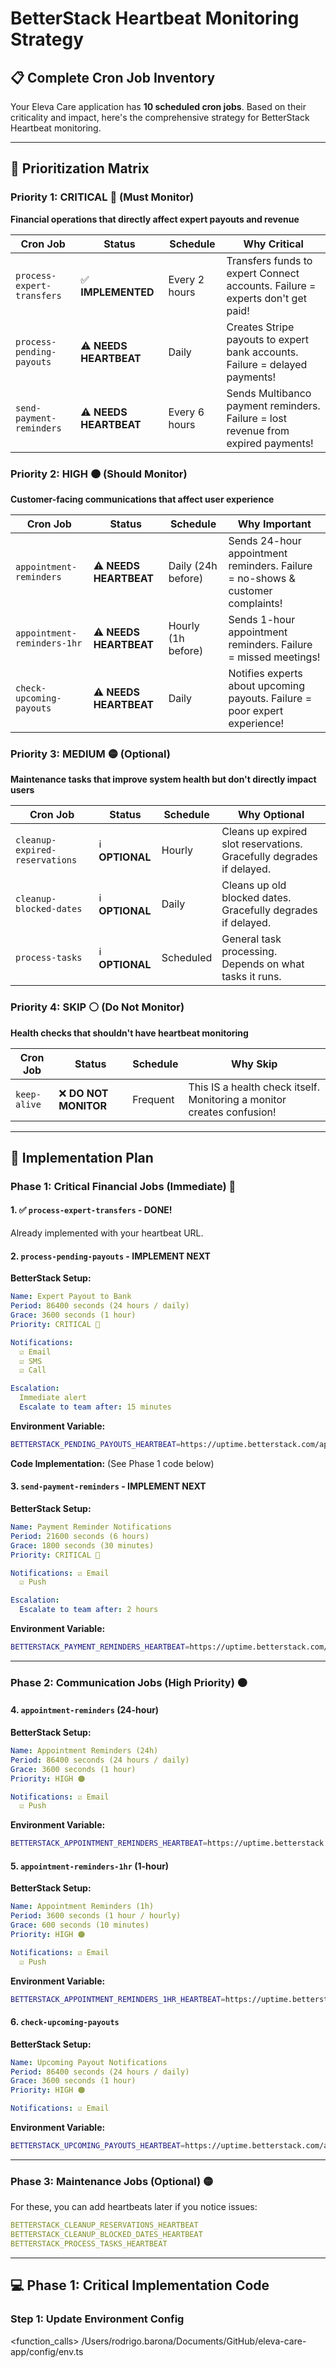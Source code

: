 # BetterStack Heartbeat Monitoring Strategy

## 📋 Complete Cron Job Inventory

Your Eleva Care application has **10 scheduled cron jobs**. Based on their criticality and impact, here's the comprehensive strategy for BetterStack Heartbeat monitoring.

---

## 🎯 Prioritization Matrix

### Priority 1: **CRITICAL** 🔴 (Must Monitor)

**Financial operations that directly affect expert payouts and revenue**

| Cron Job                   | Status                 | Schedule      | Why Critical                                                                      |
| -------------------------- | ---------------------- | ------------- | --------------------------------------------------------------------------------- |
| `process-expert-transfers` | ✅ **IMPLEMENTED**     | Every 2 hours | Transfers funds to expert Connect accounts. Failure = experts don't get paid!     |
| `process-pending-payouts`  | ⚠️ **NEEDS HEARTBEAT** | Daily         | Creates Stripe payouts to expert bank accounts. Failure = delayed payments!       |
| `send-payment-reminders`   | ⚠️ **NEEDS HEARTBEAT** | Every 6 hours | Sends Multibanco payment reminders. Failure = lost revenue from expired payments! |

### Priority 2: **HIGH** 🟠 (Should Monitor)

**Customer-facing communications that affect user experience**

| Cron Job                    | Status                 | Schedule           | Why Important                                                                  |
| --------------------------- | ---------------------- | ------------------ | ------------------------------------------------------------------------------ |
| `appointment-reminders`     | ⚠️ **NEEDS HEARTBEAT** | Daily (24h before) | Sends 24-hour appointment reminders. Failure = no-shows & customer complaints! |
| `appointment-reminders-1hr` | ⚠️ **NEEDS HEARTBEAT** | Hourly (1h before) | Sends 1-hour appointment reminders. Failure = missed meetings!                 |
| `check-upcoming-payouts`    | ⚠️ **NEEDS HEARTBEAT** | Daily              | Notifies experts about upcoming payouts. Failure = poor expert experience!     |

### Priority 3: **MEDIUM** 🟡 (Optional)

**Maintenance tasks that improve system health but don't directly impact users**

| Cron Job                       | Status          | Schedule  | Why Optional                                                         |
| ------------------------------ | --------------- | --------- | -------------------------------------------------------------------- |
| `cleanup-expired-reservations` | ℹ️ **OPTIONAL** | Hourly    | Cleans up expired slot reservations. Gracefully degrades if delayed. |
| `cleanup-blocked-dates`        | ℹ️ **OPTIONAL** | Daily     | Cleans up old blocked dates. Gracefully degrades if delayed.         |
| `process-tasks`                | ℹ️ **OPTIONAL** | Scheduled | General task processing. Depends on what tasks it runs.              |

### Priority 4: **SKIP** ⚪ (Do Not Monitor)

**Health checks that shouldn't have heartbeat monitoring**

| Cron Job     | Status                | Schedule | Why Skip                                                               |
| ------------ | --------------------- | -------- | ---------------------------------------------------------------------- |
| `keep-alive` | ❌ **DO NOT MONITOR** | Frequent | This IS a health check itself. Monitoring a monitor creates confusion! |

---

## 🚀 Implementation Plan

### Phase 1: Critical Financial Jobs (Immediate) 🔴

#### 1. ✅ `process-expert-transfers` - DONE!

Already implemented with your heartbeat URL.

#### 2. `process-pending-payouts` - IMPLEMENT NEXT

**BetterStack Setup:**

```yaml
Name: Expert Payout to Bank
Period: 86400 seconds (24 hours / daily)
Grace: 3600 seconds (1 hour)
Priority: CRITICAL 🔴

Notifications:
  ☑ Email
  ☑ SMS
  ☑ Call

Escalation:
  Immediate alert
  Escalate to team after: 15 minutes
```

**Environment Variable:**

```bash
BETTERSTACK_PENDING_PAYOUTS_HEARTBEAT=https://uptime.betterstack.com/api/v1/heartbeat/[YOUR-ID]
```

**Code Implementation:** (See Phase 1 code below)

#### 3. `send-payment-reminders` - IMPLEMENT NEXT

**BetterStack Setup:**

```yaml
Name: Payment Reminder Notifications
Period: 21600 seconds (6 hours)
Grace: 1800 seconds (30 minutes)
Priority: CRITICAL 🔴

Notifications: ☑ Email
  ☑ Push

Escalation:
  Escalate to team after: 2 hours
```

**Environment Variable:**

```bash
BETTERSTACK_PAYMENT_REMINDERS_HEARTBEAT=https://uptime.betterstack.com/api/v1/heartbeat/[YOUR-ID]
```

---

### Phase 2: Communication Jobs (High Priority) 🟠

#### 4. `appointment-reminders` (24-hour)

**BetterStack Setup:**

```yaml
Name: Appointment Reminders (24h)
Period: 86400 seconds (24 hours / daily)
Grace: 3600 seconds (1 hour)
Priority: HIGH 🟠

Notifications: ☑ Email
  ☑ Push
```

**Environment Variable:**

```bash
BETTERSTACK_APPOINTMENT_REMINDERS_HEARTBEAT=https://uptime.betterstack.com/api/v1/heartbeat/[YOUR-ID]
```

#### 5. `appointment-reminders-1hr` (1-hour)

**BetterStack Setup:**

```yaml
Name: Appointment Reminders (1h)
Period: 3600 seconds (1 hour / hourly)
Grace: 600 seconds (10 minutes)
Priority: HIGH 🟠

Notifications: ☑ Email
  ☑ Push
```

**Environment Variable:**

```bash
BETTERSTACK_APPOINTMENT_REMINDERS_1HR_HEARTBEAT=https://uptime.betterstack.com/api/v1/heartbeat/[YOUR-ID]
```

#### 6. `check-upcoming-payouts`

**BetterStack Setup:**

```yaml
Name: Upcoming Payout Notifications
Period: 86400 seconds (24 hours / daily)
Grace: 3600 seconds (1 hour)
Priority: HIGH 🟠

Notifications: ☑ Email
```

**Environment Variable:**

```bash
BETTERSTACK_UPCOMING_PAYOUTS_HEARTBEAT=https://uptime.betterstack.com/api/v1/heartbeat/[YOUR-ID]
```

---

### Phase 3: Maintenance Jobs (Optional) 🟡

For these, you can add heartbeats later if you notice issues:

```yaml
BETTERSTACK_CLEANUP_RESERVATIONS_HEARTBEAT
BETTERSTACK_CLEANUP_BLOCKED_DATES_HEARTBEAT
BETTERSTACK_PROCESS_TASKS_HEARTBEAT
```

---

## 💻 Phase 1: Critical Implementation Code

### Step 1: Update Environment Config

<function_calls>
<invoke name="search_replace">
<parameter name="file_path">/Users/rodrigo.barona/Documents/GitHub/eleva-care-app/config/env.ts
